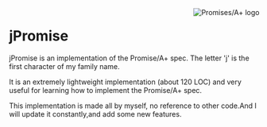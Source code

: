 <a href="https://promisesaplus.com/">
    <img src="https://promisesaplus.com/assets/logo-small.png" alt="Promises/A+ logo"
         title="Promises/A+ 1.0 compliant" align="right" />
</a>

jPromise
======

jPromise is an implementation of the Promise/A+ spec. The letter 'j' is the first character of my family name.

It is an extremely lightweight implementation (about 120 LOC) and very useful for learning how to implement the Promise/A+ spec.

This implementation is made all by myself, no reference to other code.And I will update it constantly,and add some new features.

